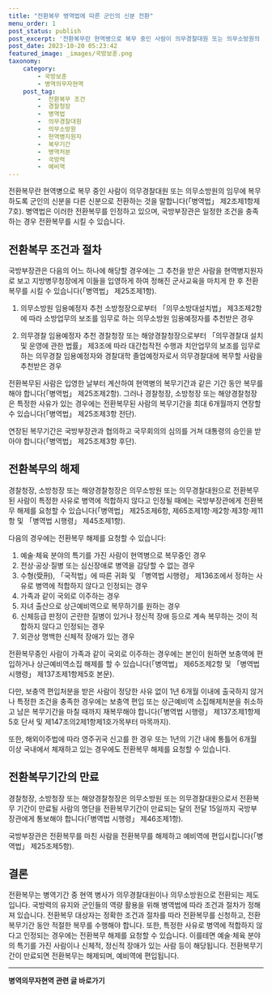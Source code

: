 ```yaml
---
title: "전환복무 병역법에 따른 군인의 신분 전환"
menu_order: 1
post_status: publish
post_excerpt: '전환복무란 현역병으로 복무 중인 사람이 의무경찰대원 또는 의무소방원의 임무에 복무하도록 군인의 신분을 다른 신분으로 전환하는 것을 말합니다  병역법  제2조제1항제7호 . 병역법은 이러한 전환복무를 인정하고 있으며, 국방부장관은 일정한 조건을 충족하는 경우 전환복무를 시킬 수 있습니다.'
post_date: 2023-10-20 05:23:42
featured_image: _images/국방보훈.png
taxonomy:
    category:
        - 국방보훈
        - 병역의무자현역
    post_tag:
        -  전환복무 조건
        -  경찰청장
        -  병역법
        -  의무경찰대원
        -  의무소방원
        -  현역병지원자
        -  복무기간
        -  병역처분
        -  국방력
        -  예비역
---
```



전환복무란 현역병으로 복무 중인 사람이 의무경찰대원 또는 의무소방원의 임무에 복무하도록 군인의 신분을 다른 신분으로 전환하는 것을 말합니다(「병역법」 제2조제1항제7호). 병역법은 이러한 전환복무를 인정하고 있으며, 국방부장관은 일정한 조건을 충족하는 경우 전환복무를 시킬 수 있습니다.

## 전환복무 조건과 절차

국방부장관은 다음의 어느 하나에 해당할 경우에는 그 추천을 받은 사람을 현역병지원자로 보고 지방병무청장에게 이들을 입영하게 하여 정해진 군사교육을 마치게 한 후 전환복무를 시킬 수 있습니다(「병역법」 제25조제1항).

1. 의무소방원 임용예정자 추천
소방청장으로부터 「의무소방대설치법」 제3조제2항에 따라 소방업무의 보조를 임무로 하는 의무소방원 임용예정자를 추천받은 경우

2. 의무경찰 임용예정자 추천
경찰청장 또는 해양경찰청장으로부터 「의무경찰대 설치 및 운영에 관한 법률」 제3조에 따라 대간첩작전 수행과 치안업무의 보조를 임무로 하는 의무경찰 임용예정자와 경찰대학 졸업예정자로서 의무경찰대에 복무할 사람을 추천받은 경우

전환복무된 사람은 입영한 날부터 계산하여 현역병의 복무기간과 같은 기간 동안 복무를 해야 합니다(「병역법」 제25조제2항). 그러나 경찰청장, 소방청장 또는 해양경찰청장은 특정한 사유가 있는 경우에는 전환복무된 사람의 복무기간을 최대 6개월까지 연장할 수 있습니다(「병역법」 제25조제3항 전단).

연장된 복무기간은 국방부장관과 협의하고 국무회의의 심의를 거쳐 대통령의 승인을 받아야 합니다(「병역법」 제25조제3항 후단).

## 전환복무의 해제

경찰청장, 소방청장 또는 해양경찰청장은 의무소방원 또는 의무경찰대원으로 전환복무된 사람이 특정한 사유로 병역에 적합하지 않다고 인정될 때에는 국방부장관에게 전환복무 해제를 요청할 수 있습니다(「병역법」 제25조제6항, 제65조제1항·제2항·제3항·제11항 및 「병역법 시행령」 제45조제1항).

다음의 경우에는 전환복무 해제를 요청할 수 있습니다:

1. 예술·체육 분야의 특기를 가진 사람이 현역병으로 복무중인 경우
2. 전상·공상·질병 또는 심신장애로 병역을 감당할 수 없는 경우
3. 수형(受刑), 「국적법」에 따른 귀화 및 「병역법 시행령」 제136조에서 정하는 사유로 병역에 적합하지 않다고 인정되는 경우
4. 가족과 같이 국외로 이주하는 경우
5. 자녀 출산으로 상근예비역으로 복무하기를 원하는 경우
6. 신체등급 판정이 곤란한 질병이 있거나 정신적 장애 등으로 계속 복무하는 것이 적합하지 않다고 인정되는 경우
7. 외관상 명백한 신체적 장애가 있는 경우

전환복무중인 사람이 가족과 같이 국외로 이주하는 경우에는 본인이 원하면 보충역에 편입하거나 상근예비역소집 해제를 할 수 있습니다(「병역법」 제65조제2항 및 「병역법 시행령」 제137조제1항제5호 본문).

다만, 보충역 편입처분을 받은 사람이 정당한 사유 없이 1년 6개월 이내에 출국하지 않거나 특정한 조건을 충족한 경우에는 보충역 편입 또는 상근예비역 소집해제처분을 취소하고 남은 복무기간을 마칠 때까지 재복무해야 합니다(「병역법 시행령」 제137조제1항제5호 단서 및 제147조의2제1항제1호가목부터 마목까지).

또한, 해외이주법에 따라 영주귀국 신고를 한 경우 또는 1년의 기간 내에 통틀어 6개월 이상 국내에서 체재하고 있는 경우에도 전환복무 해제를 요청할 수 있습니다.

## 전환복무기간의 만료

경찰청장, 소방청장 또는 해양경찰청장은 의무소방원 또는 의무경찰대원으로서 전환복무 기간이 만료될 사람의 명단을 전환복무기간이 만료되는 달의 전달 15일까지 국방부장관에게 통보해야 합니다(「병역법 시행령」 제46조제1항).

국방부장관은 전환복무를 마친 사람을 전환복무를 해제하고 예비역에 편입시킵니다(「병역법」 제25조제5항).

## 결론

전환복무는 병역기간 중 현역 병사가 의무경찰대원이나 의무소방원으로 전환되는 제도입니다. 국방력의 유지와 군인들의 역량 활용을 위해 병역법에 따라 조건과 절차가 정해져 있습니다. 전환복무 대상자는 정확한 조건과 절차를 따라 전환복무를 신청하고, 전환복무기간 동안 적절한 복무를 수행해야 합니다. 또한, 특정한 사유로 병역에 적합하지 않다고 인정되는 경우에는 전환복무 해제를 요청할 수 있습니다. 이를테면 예술·체육 분야의 특기를 가진 사람이나 신체적, 정신적 장애가 있는 사람 등이 해당됩니다. 전환복무기간이 만료되면 전환복무는 해제되며, 예비역에 편입됩니다.
<!-- wp:separator -->
<hr class="wp-block-separator has-alpha-channel-opacity"/>
<!-- /wp:separator -->

<!-- wp:group {"backgroundColor":"base","layout":{"type":"constrained"}} -->
<div class="wp-block-group has-base-background-color has-background"><!-- wp:paragraph {"align":"center","fontSize":"medium"} -->
<p class="has-text-align-center has-large-font-size"><strong>병역의무자현역 관련 글 바로가기</strong></p>
<!-- /wp:paragraph -->


<!-- wp:latest-posts
{"categories":[{"id":9912,"count":19,"description":"","link":"https://uknowlaw.com/category/%eb%b3%91%ec%97%ad%ec%9d%98%eb%ac%b4%ec%9e%90%ed%98%84%ec%97%ad/","name":"병역의무자현역","slug":"병역의무자현역","taxonomy":"category","parent":0,"meta":[],"_links":{"self":[{"href":"https://uknowlaw.com/wp-json/wp/v2/categories/9912"}],"collection":[{"href":"https://uknowlaw.com/wp-json/wp/v2/categories"}],"about":[{"href":"https://uknowlaw.com/wp-json/wp/v2/taxonomies/category"}],"wp:post_type":[{"href":"https://uknowlaw.com/wp-json/wp/v2/posts?categories=9912"}],"curies":[{"name":"wp","href":"https://api.w.org/{rel}","templated":true}]}}],"postsToShow":100,"excerptLength":28,"postLayout":"grid","columns":2,"featuredImageAlign":"left","featuredImageSizeSlug":"large","fontSize":16px} /--></div>
<!-- /wp:group -->